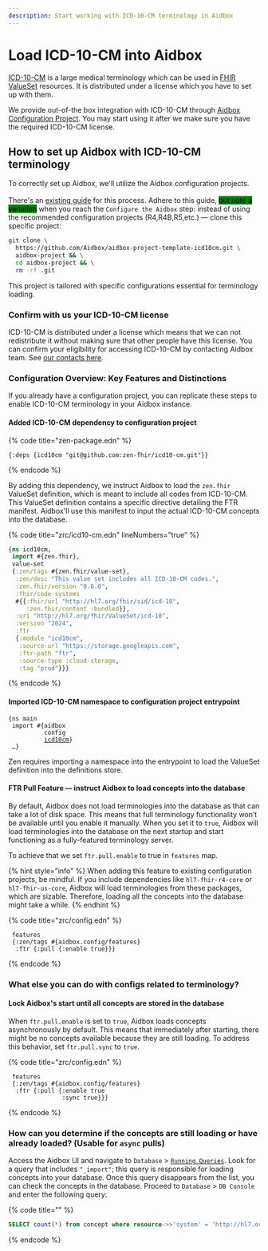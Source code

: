 ```yaml
---
description: Start working with ICD-10-CM terminology in Aidbox
---
```


# Load ICD-10-CM into Aidbox

[ICD-10-CM](https://www.cdc.gov/nchs/icd/icd-10-cm.htm) is a large medical terminology which can be used in [FHIR ValueSet](http://hl7.org/fhir/valueset.html) resources. It is distributed under a license which you have to set up with them.

We provide out-of-the box integration with ICD-10-CM through [Aidbox Configuration Project](../../aidbox-configuration/aidbox-zen-lang-project/). You may start using it after we make sure you have the required ICD-10-CM license.

## How to set up Aidbox with ICD-10-CM terminology

To correctly set up Aidbox, we'll utilize the Aidbox configuration projects. \
\
There's an [existing guide](../../getting-started-1/run-aidbox/run-aidbox-locally-with-docker.md) for this process. Adhere to this guide, <mark style="background-color:green;">but note a variation</mark> when you reach the `Configure the Aidbox` step: instead of using the recommended configuration projects (R4,R4B,R5,etc.) — clone this specific project:      &#x20;

```sh
git clone \
  https://github.com/Aidbox/aidbox-project-template-icd10cm.git \
  aidbox-project && \
  cd aidbox-project && \
  rm -rf .git
```

This project is tailored with specific configurations essential for terminology loading.

### Confirm with us your ICD-10-CM license

ICD-10-CM is distributed under a license which means that we can not redistribute it without making sure that other people have this license. You can confirm your eligibility for accessing ICD-10-CM by contacting Aidbox team. See [our contacts here](../../contact-us.md).

### Configuration Overview: Key Features and Distinctions

If you already have a configuration project, you can replicate these steps to enable ICD-10-CM terminology in your Aidbox instance.

#### Added ICD-10-CM dependency to configuration project

{% code title="zen-package.edn" %}
```
{:deps {icd10cm "git@github.com:zen-fhir/icd10-cm.git"}}
```
{% endcode %}

By adding this dependency, we instruct Aidbox to load the `zen.fhir` ValueSet definition, which is meant to include all codes from ICD-10-CM. This ValueSet definition contains a specific directive detailing the FTR manifest. Aidbox'll use this manifest to input the actual ICD-10-CM concepts into the database.

{% code title="zrc/icd10-cm.edn" lineNumbers="true" %}
```clojure
{ns icd10cm,
 import #{zen.fhir},
 value-set
 {:zen/tags #{zen.fhir/value-set},
  :zen/desc "This value set includes all ICD-10-CM codes.",
  :zen.fhir/version "0.6.0",
  :fhir/code-systems
  #{{:fhir/url "http://hl7.org/fhir/sid/icd-10",
     :zen.fhir/content :bundled}},
  :uri "http://hl7.org/fhir/ValueSet/icd-10",
  :version "2024",
  :ftr
  {:module "icd10cm",
   :source-url "https://storage.googleapis.com",
   :ftr-path "ftr",
   :source-type :cloud-storage,
   :tag "prod"}}}
```
{% endcode %}

#### Imported ICD-10-CM namespace to configuration project entrypoint

<pre><code>{ns main
 import #{aidbox
          config
          <a data-footnote-ref href="#user-content-fn-1">icd10cm</a>}
 …}
</code></pre>

Zen requires importing a namespace into the entrypoint to load the ValueSet definition into the definitions store.

#### FTR Pull Feature — instruct Aidbox to load concepts into the database

By default, Aidbox does not load terminologies into the database as that can take a lot of disk space. This means that full terminology functionality won’t be available until you enable it manually. When you set it to `true`, Aidbox will load terminologies into the database on the next startup and start functioning as a fully-featured terminology server.

To achieve that we set `ftr.pull.enable` to true in `features` map.

{% hint style="info" %}
When adding this feature to existing configuration projects, be mindful. If you include dependencies like `hl7-fhir-r4-core` or `hl7-fhir-us-core`, Aidbox will load terminologies from these packages, which are sizable. Therefore, loading all the concepts into the database might take a while.
{% endhint %}

{% code title="zrc/config.edn" %}
```
 features
 {:zen/tags #{aidbox.config/features}
  :ftr {:pull {:enable true}}}
```
{% endcode %}

### What else you can do with configs related to terminology?

#### Lock Aidbox's start until all concepts are stored in the database

When `ftr.pull.enable` is set to `true`, Aidbox loads concepts asynchronously by default. This means that immediately after starting, there might be no concepts available because they are still loading. To address this behavior, set `ftr.pull.sync` to `true`.

{% code title="zrc/config.edn" %}
```
 features
 {:zen/tags #{aidbox.config/features}
  :ftr {:pull {:enable true
               :sync true}}}
```
{% endcode %}

### How can you determine if the concepts are still loading or have already loaded? (Usable for `async` pulls)

Access the Aidbox UI and navigate to `Database` > [`Running Queries`](../../overview/aidbox-ui/db-queries.md). Look for a query that includes `"_import"`; this query is responsible for loading concepts into your database. Once this query disappears from the list, you can check the concepts in the database. Proceed to `Database` > `DB Console` and enter the following query:

{% code title="" %}
```sql
SELECT count(*) from concept where resource->>'system' = 'http://hl7.org/fhir/sid/icd-10'
```
{% endcode %}



[^1]: Namespace we've imported
